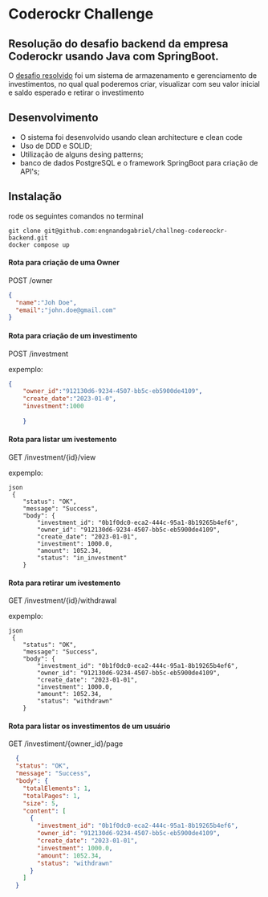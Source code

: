 # Coderockr Challenge

## Resolução do desafio backend da empresa Coderockr usando Java com SpringBoot.
O [desafio resolvido](https://github.com/Coderockr/backend-test) foi um sistema de armazenamento e gerenciamento de investimentos, 
no qual qual poderemos criar, visualizar com seu valor inicial e saldo esperado e retirar o investimento


## Desenvolvimento
* O sistema foi desenvolvido usando clean architecture e clean code
* Uso de DDD e SOLID;
* Utilização de alguns desing patterns;
* banco de dados PostgreSQL e o framework SpringBoot para criação de API's;

## Instalação

rode os seguintes comandos no terminal
```
git clone git@github.com:engnandogabriel/challneg-codereockr-backend.git
docker compose up
```

#### Rota para criação de uma Owner
POST /owner

```json
{
  "name":"Joh Doe",
  "email":"john.doe@gmail.com"
}
```

#### Rota para criação de um investimento   
POST /investment

expemplo:
```json
{
    "owner_id":"912130d6-9234-4507-bb5c-eb5900de4109",
    "create_date":"2023-01-0",
    "investment":1000
 
    }
```
#### Rota para listar um ivestemento
GET /investment/{id}/view

expemplo:
```
json
 {
    "status": "OK",
    "message": "Success",
    "body": {
        "investment_id": "0b1f0dc0-eca2-444c-95a1-8b19265b4ef6",
        "owner_id": "912130d6-9234-4507-bb5c-eb5900de4109",
        "create_date": "2023-01-01",
        "investment": 1000.0,
        "amount": 1052.34,
        "status": "in_investment"
    }

```
#### Rota para retirar um ivestemento
GET /investment/{id}/withdrawal

expemplo:
```
json
 {
    "status": "OK",
    "message": "Success",
    "body": {
        "investment_id": "0b1f0dc0-eca2-444c-95a1-8b19265b4ef6",
        "owner_id": "912130d6-9234-4507-bb5c-eb5900de4109",
        "create_date": "2023-01-01",
        "investment": 1000.0,
        "amount": 1052.34,
        "status": "withdrawn"
    }

```

#### Rota para listar os investimentos de um usuário
GET /investiment/{owner_id}/page
```json
  {
  "status": "OK",
  "message": "Success",
  "body": {
    "totalElements": 1,
    "totalPages": 1,
    "size": 5,
    "content": [
      {
        "investment_id": "0b1f0dc0-eca2-444c-95a1-8b19265b4ef6",
        "owner_id": "912130d6-9234-4507-bb5c-eb5900de4109",
        "create_date": "2023-01-01",
        "investment": 1000.0,
        "amount": 1052.34,
        "status": "withdrawn"
      }
    ]
  }
```
